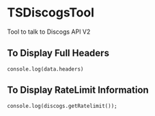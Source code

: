 # TSDiscogsTool

Tool to talk to Discogs API V2

## To Display Full Headers

`console.log(data.headers)`

## To Display RateLimit Information

`console.log(discogs.getRatelimit());`
